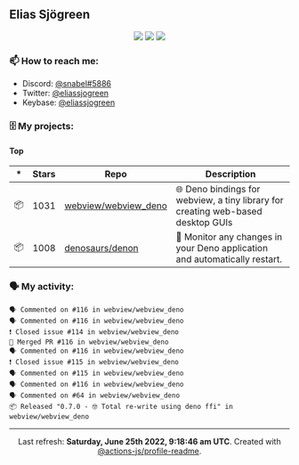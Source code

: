 ## Elias Sjögreen

<p align="center">
  <img src="https://img.shields.io/badge/🎂-dec. 2003-success" />
  <img src="https://img.shields.io/badge/🌎-Stockholm-informational" />
  <img src="https://img.shields.io/badge/👦-He/Him-informational" />
</p>

### 📫 How to reach me:

- Discord: [@snabel#5886](https://discord.com/users/267978757799673866)
- Twitter: [@eliassjogreen](https://twitter.com/eliassjogreen)
- Keybase: [@eliassjogreen](https://keybase.io/eliassjogreen)

### 🗄 My projects:

#### Top
|*|Stars|Repo|Description|
|---|---|---|---|
| 📦 | 1031 | [webview/webview_deno](https://github.com/webview/webview_deno) | 🌐 Deno bindings for webview, a tiny library for creating web-based desktop GUIs |
| 📦 | 1008 | [denosaurs/denon](https://github.com/denosaurs/denon) | 👀 Monitor any changes in your Deno application and automatically restart. |

### 🗣 My activity:

```
🗣 Commented on #116 in webview/webview_deno
🗣 Commented on #116 in webview/webview_deno
❗️ Closed issue #114 in webview/webview_deno
🎉 Merged PR #116 in webview/webview_deno
🗣 Commented on #116 in webview/webview_deno
❗️ Closed issue #115 in webview/webview_deno
🗣 Commented on #115 in webview/webview_deno
🗣 Commented on #116 in webview/webview_deno
🗣 Commented on #64 in webview/webview_deno
📦 Released "0.7.0 - 🤓 Total re-write using deno ffi" in webview/webview_deno
```

------------
<p align="center">Last refresh: <b>Saturday, June 25th 2022, 9:18:46 am UTC</b>. Created with <a href=https://github.com/marketplace/actions/profile-readme>@actions-js/profile-readme</a>.</p>
